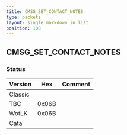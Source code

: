 ```yaml
---
title: CMSG_SET_CONTACT_NOTES
type: packets
layout: single_markdown_in_list
position: 108
---
```


## CMSG_SET_CONTACT_NOTES

### Status

Version | Hex | Comment
---------- | ---------- | ---------- 
Classic |  |  
TBC | 0x06B |  
WotLK | 0x06B |  
Cata |  |  
